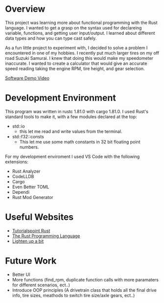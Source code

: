 # Overview

This project was learning more about functional programming with the Rust language.
I wanted to get a grasp on the syntax used for declareing variable, functions, and
getting user input/output. I learned about different data types and how you can type 
cast safely. 

As a fun little project to experiment with, I decided to solve a problem I encountered
in one of my hobbies. I recently put much larger tires on my off road Suzuki Samurai.
I knew that doing this would make my speedometer inaccurate. I wanted to create a 
calculator that would give an accurate speed reading taking the engine RPM, tire 
height, and gear selection. 

[Software Demo Video](https://youtu.be/mhMGakxBNDM)

# Development Environment

This program was written in rustc 1.81.0 with cargo 1.81.0.
I used Rust's standard tools to make it, with a few modules declared at the top:
- std::io 
  - this let me read and write values from the terminal.
- std::f32::consts
  - This let me use some math constants in 32 bit floating point numbers.

For my development enviroment I used VS Code with the following extensions:
- Rust Analyzer
- CodeLLDB
- Cargo
- Even Better TOML
- Dependi
- Rust Mod Generator

# Useful Websites

- [Tutorialspoint Rust](https://www.tutorialspoint.com/rust/index.htm)
- [The Rust Programming Language](https://doc.rust-lang.org/book/#the-rust-programming-language)
- [Lighten up a bit](https://www.youtube.com/watch?v=xvFZjo5PgG0&ab_channel=Duran)

# Future Work

- Better UI
- More functions (find_rpm, duplicate function calls with more paramaters for different scenarios, ect..)
- Introduce OOP principles (A drivetrain class that holds all the final drive info, tire sizes, meathods to switch tire size/axle gears, ect..)
